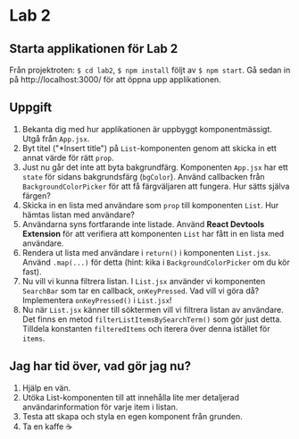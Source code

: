 # Lab 2

## Starta applikationen för Lab 2

Från projektroten: `$ cd lab2`, `$ npm install` följt av `$ npm start`. Gå sedan in på http://localhost:3000/ för att öppna upp applikationen.

## Uppgift

1. Bekanta dig med hur applikationen är uppbyggt komponentmässigt. Utgå från `App.jsx`.
2. Byt titel ("\*Insert title") på `List`-komponenten genom att skicka in ett annat värde för rätt `prop`.
3. Just nu går det inte att byta bakgrundfärg. Komponenten `App.jsx` har ett `state` för sidans bakgrundsfärg (`bgColor`). Använd callbacken från `BackgroundColorPicker` för att få färgväljaren att fungera. Hur sätts själva färgen?
4. Skicka in en lista med användare som `prop` till komponenten `List`. Hur hämtas listan med användare?
5. Användarna syns fortfarande inte listade. Använd **React Devtools Extension** för att verifiera att komponenten `List` har fått in en lista med användare.
6. Rendera ut lista med användare i `return()` i komponenten `List.jsx`. Använd `.map(...)` för detta (hint: kika i `BackgroundColorPicker` om du kör fast).
7. Nu vill vi kunna filtrera listan. I `List.jsx` använder vi komponenten `SearchBar` som tar en callback, `onKeyPressed`. Vad vill vi göra då? Implementera `onKeyPressed()` i `List.jsx`!
8. Nu när `List.jsx` känner till söktermen vill vi filtrera listan av användare. Det finns en metod `filterListItemsBySearchTerm()` som gör just detta. Tilldela konstanten `filteredItems` och iterera över denna istället för `items`.

## Jag har tid över, vad gör jag nu?

1. Hjälp en vän.
2. Utöka List-komponenten till att innehålla lite mer detaljerad användarinformation för varje item i listan.
3. Testa att skapa och styla en egen komponent från grunden.
4. Ta en kaffe ☕️
